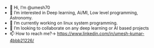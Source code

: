 - 👋 Hi, I’m @umesh70
- 👀 I’m interested in Deep learning, Ai/Ml, Low level programming, Astronomy. 
- 🌱 I’m currently working on linux system programming.
- 💞️ I’m looking to collaborate on any deep learning or AI based projects
- 📫 How to reach me?-> https://www.linkedin.com/in/umesh-kumar-4bbb21226/

<!---
umesh70/umesh70 is a ✨ special ✨ repository because its `README.md` (this file) appears on your GitHub profile.
You can click the Preview link to take a look at your changes.
--->
